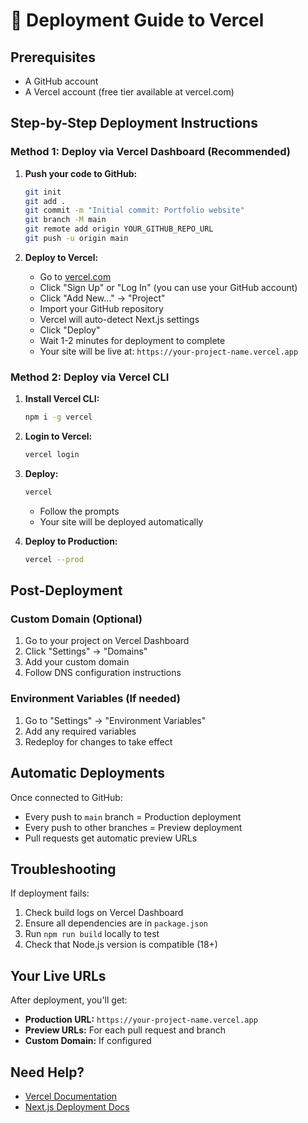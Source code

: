 # 🚀 Deployment Guide to Vercel

## Prerequisites

- A GitHub account
- A Vercel account (free tier available at vercel.com)

## Step-by-Step Deployment Instructions

### Method 1: Deploy via Vercel Dashboard (Recommended)

1. **Push your code to GitHub:**

   ```bash
   git init
   git add .
   git commit -m "Initial commit: Portfolio website"
   git branch -M main
   git remote add origin YOUR_GITHUB_REPO_URL
   git push -u origin main
   ```

2. **Deploy to Vercel:**
   - Go to [vercel.com](https://vercel.com)
   - Click "Sign Up" or "Log In" (you can use your GitHub account)
   - Click "Add New..." → "Project"
   - Import your GitHub repository
   - Vercel will auto-detect Next.js settings
   - Click "Deploy"
   - Wait 1-2 minutes for deployment to complete
   - Your site will be live at: `https://your-project-name.vercel.app`

### Method 2: Deploy via Vercel CLI

1. **Install Vercel CLI:**

   ```bash
   npm i -g vercel
   ```

2. **Login to Vercel:**

   ```bash
   vercel login
   ```

3. **Deploy:**

   ```bash
   vercel
   ```

   - Follow the prompts
   - Your site will be deployed automatically

4. **Deploy to Production:**
   ```bash
   vercel --prod
   ```

## Post-Deployment

### Custom Domain (Optional)

1. Go to your project on Vercel Dashboard
2. Click "Settings" → "Domains"
3. Add your custom domain
4. Follow DNS configuration instructions

### Environment Variables (If needed)

1. Go to "Settings" → "Environment Variables"
2. Add any required variables
3. Redeploy for changes to take effect

## Automatic Deployments

Once connected to GitHub:

- Every push to `main` branch = Production deployment
- Every push to other branches = Preview deployment
- Pull requests get automatic preview URLs

## Troubleshooting

If deployment fails:

1. Check build logs on Vercel Dashboard
2. Ensure all dependencies are in `package.json`
3. Run `npm run build` locally to test
4. Check that Node.js version is compatible (18+)

## Your Live URLs

After deployment, you'll get:

- **Production URL:** `https://your-project-name.vercel.app`
- **Preview URLs:** For each pull request and branch
- **Custom Domain:** If configured

## Need Help?

- [Vercel Documentation](https://vercel.com/docs)
- [Next.js Deployment Docs](https://nextjs.org/docs/deployment)
